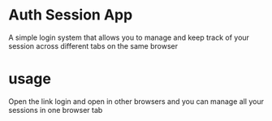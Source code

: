 # Auth Session App

A simple login system that allows you to manage and keep track of your session across different tabs on the same browser

# usage

Open the link login and open in other browsers and you can manage all your sessions in one browser tab
